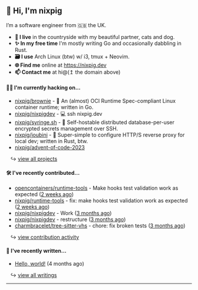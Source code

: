 ## 🐽 Hi, I'm nixpig

I’m a software engineer from 🇬🇧 the UK.

- **🏡 I live** in the countryside with my beautiful partner, cats and dog.
- **✨ In my free time** I'm mostly writing Go and occasionally dabbling in Rust. 
- **🗃️ I use** Arch Linux (btw) w/ i3, tmux + Neovim.
- **🌐 Find me** online at https://nixpig.dev
- **📫 Contact me** at hi@(↥ the domain above)

#### 👨‍💻 I'm currently hacking on...


- [nixpig/brownie](https://github.com/nixpig/brownie) - 🍪 An (almost) OCI Runtime Spec-compliant Linux container runtime; written in Go.
- [nixpig/nixpigdev](https://github.com/nixpig/nixpigdev) - 💻️ ssh nixpig.dev
- [nixpig/syringe.sh](https://github.com/nixpig/syringe.sh) - 🔐 Self-hostable distributed database-per-user encrypted secrets management over SSH.
- [nixpig/joubini](https://github.com/nixpig/joubini) - 🐙 Super-simple to configure HTTP/S reverse proxy for local dev; written in Rust, btw.
- [nixpig/advent-of-code-2023](https://github.com/nixpig/advent-of-code-2023)

&nbsp;&nbsp; ↪ [view all projects](https://github.com/nixpig?tab=repositories&q=&type=public&language=&sort=stargazers)


#### 🛠️ I've recently contributed...


- [opencontainers/runtime-tools](https://github.com/opencontainers/runtime-tools) - Make hooks test validation work as expected ([2 weeks ago](https://github.com/opencontainers/runtime-tools/pull/782))
- [nixpig/runtime-tools](https://github.com/nixpig/runtime-tools) - fix: make hooks test validation work as expected ([2 weeks ago](https://github.com/nixpig/runtime-tools/pull/1))
- [nixpig/nixpigdev](https://github.com/nixpig/nixpigdev) - Work ([3 months ago](https://github.com/nixpig/nixpigdev/pull/20))
- [nixpig/nixpigdev](https://github.com/nixpig/nixpigdev) - restructure ([3 months ago](https://github.com/nixpig/nixpigdev/pull/19))
- [charmbracelet/tree-sitter-vhs](https://github.com/charmbracelet/tree-sitter-vhs) - chore: fix broken tests ([3 months ago](https://github.com/charmbracelet/tree-sitter-vhs/pull/15))

&nbsp;&nbsp; ↪ [view contribution activity](#js-contribution-activity)

#### 📝 I've recently written...


- [Hello, world!](https://medium.com/@nixpig/hello-world-a1748c140e5a?source=rss-6adcb4b40ca1------2) (4 months ago)

&nbsp;&nbsp; ↪ [view all writings](https://nixpig.com)

--- 

